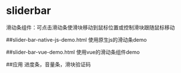 # sliderbar
滑动条组件：可点击滑动条使滑块移动到鼠标位置或控制滑块跟随鼠标移动

##slider-bar-native-js-demo.html
使用原生js的滑动条demo

##slider-bar-vue-demo.html
使用vue的滑动条组件demo

##应用
进度条，音量条，滑块验证码